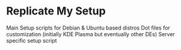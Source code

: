 # Replicate My Setup
Main Setup scripts for Debian & Ubuntu based distros
Dot files for customization (initially KDE Plasma but eventually other DEs)
Server specific setup script

